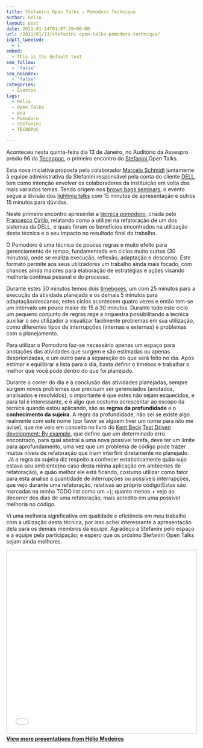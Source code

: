 ```yaml
---
title: Stefanini Open Talks – Pomodoro Technique
author: helio
layout: post
date: 2011-01-14T01:07:59+00:00
url: /2011/01/13/stefanini-open-talks-pomodoro-technique/
idptt_tweeted:
  - 1
embed:
  - This is the default text
seo_follow:
  - 'false'
seo_noindex:
  - 'false'
categories:
  - Eventos
tags:
  - Hélio
  - Open Talks
  - poa
  - Pomodoro
  - Stefanini
  - TECNOPUC

---
```

Aconteceu nesta quinta-feira dia 13 de Janeiro, no Auditório da Assespro prédio 96 da <a title="TECNOPUC" href="http://www.pucrs.br/agt/tecnopuc/" target="_blank">Tecnopuc</a>, o primeiro encontro do <a title="Stefanini" href="http://www.stefanini.com.br/BR/home.html" target="_blank">Stefanini </a>Open Talks.

Esta nova iniciativa proposta pelo colaborador <a title="Marcelo Schmidt" href="http://twitter.com/schmidtmarcelo" target="_blank">Marcelo Schmidt</a> juntamente à equipe administrativa da Stefanini responsável pela conta do cliente <a title="DELL" href="http://www.dell.com.br/" target="_blank">DELL</a>, tem como intenção envolver os colaboradores da instituição em volta dos mais variados temas. Tendo origem nos <a title="Brown Bags seminar" href="http://en.wikipedia.org/wiki/Brown_bag_seminars" target="_blank">brown bags seminars</a>, o evento segue a divisão dos <a title="Lightining talks" href="http://en.wikipedia.org/wiki/Lightning_Talk" target="_blank">lightinig talks</a> com 15 minutos de apresentação e outros 15 minutos para dúvidas.

Neste primeiro encontro apresentei a <a title="Pomodoro Technique" href="http://www.pomodorotechnique.com/" target="_blank">técnica pomodoro</a>, criada pelo <a title="Francesco Cirillo" href="http://twitter.com/cirillof" target="_blank">Francesco Cirillo,</a> relatando como a utilizei na refatoração de um dos sistemas da DELL, e quais foram os benefícios encontrados na utilização desta técnica e o seu impacto no resultado final do trabalho.

O Pomodoro é uma técnica de poucas regras e muito efeito para gerenciamento de tempo, fundamentada em ciclos muito curtos (30 minutos), onde se realiza execução, reflexão, adaptação e descanso. Este formato permite aos seus utilizadores um trabalho ainda mais focado, com chances ainda maiores para elaboração de estratégias e ações visando melhoria continua pessoal e do processo.

Durante estes 30 minutos temos dois <a title="timeboxing" href="http://en.wikipedia.org/wiki/Timeboxing" target="_blank">timeboxes</a>, um com 25 minutos para a execução da atividade planejada e os demais 5 minutos para adaptação/descanso; estes ciclos acontecem quatro vezes e então tem-se um intervalo um pouco maior de 15 à 30 minutos. Durante todo este ciclo um pequeno conjunto de regras rege a orquestra possibilitando a tecnica auxiliar o seu utilizador a visualizar facilmente problemas em sua utilização, como diferentes tipos de interrupções (internas e externas) e problemas com o planejamento.

Para utilizar o Pomodoro faz-se necessário apenas um espaço para anotações das atividades que surgem e são estimadas ou apenas despriorizadas, e um outro para a separação do que será feito no dia. Após estimar e equilibrar a lista para o dia, basta definir o timebox e trabalhar o melhor que você pode dentro do que foi planejado.

Durante o correr do dia e a conclusão das atividades planejadas, sempre surgem novos problemas que precisam ser gerenciados (anotados, analisados e resolvidos), o importante é que estes não sejam esquecidos, e para tal é interessante, e é algo que costumo acrescentar ao escopo da técnica quando estou aplicando, são as **regras da profundidade** e o **conhecimento da sujeira**. A regra da profundidade, não sei se existe algo realmente com este nome (por favor se alguem tiver um nome para isto me avise), que me veio em conceito no livro do <a title="Kent Beck" href="http://twitter.com/kentbeck" target="_blank">Kent Beck</a> <a title="TDD: By Example" href="http://www.amazon.com/Test-Driven-Development-Kent-Beck/dp/0321146530" target="_blank">Test Driven development: By example</a>, que define que um determinado erro encontrado, para qual abstraí a uma nova possível tarefa, deve ter um limite para aprofundamento, uma vez que um problema de código pode trazer muitos níveis de refatoração que iriam interfirir diretamente no planejado.  Já a regra da sujeira diz respeito a conhecer estatisticamente quão sujo estava seu ambiente(no caso desta minha aplicação em ambientes de refatoração), e quão melhor ele está ficando, costumo utilizar como fator para esta analise a quantidade de interrupções ou possíveis interrupções, que vejo durante uma refatoração, relativas ao próprio código(Estas são marcadas na minha TODO list como um +); quanto menos + vejo ao decorrer dos dias de uma refatoração, mais acredito em uma possível melhoria no código.

Ví uma melhoria significativa em qualidade e eficiência em meu trabalho com a utilização desta técnica, por isso achei interessante a apresentação dela para os demais membros da equipe. Agradeço a Stefanini pelo espaço e a equipe pela participação; e espero que os próximo Stefanini Open Talks sejam ainda melhores.

<div style="margin-bottom: 20px;">
<iframe src="//www.slideshare.net/slideshow/embed_code/key/6554537"
        width="595"
        height="485"
        frameborder="0"
        marginwidth="0"
        marginheight="0"
        scrolling="no"
        style="border:1px solid #CCC; border-width:1px; margin-bottom:5px; max-width: 100%;"
        allowfullscreen>
</iframe>
<div style="margin-bottom:5px">
    <strong><a href="//www.slideshare.net/heliomedeiros" target="_blank">View more presentations from Hélio Medeiros</a></strong>
</div>
</div>